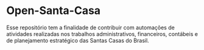 # Open-Santa-Casa
Esse repositório tem a finalidade de contribuir com automações de atividades realizadas nos trabalhos administrativos, financeiros, contábeis e de planejamento estratégico das Santas Casas do Brasil.
